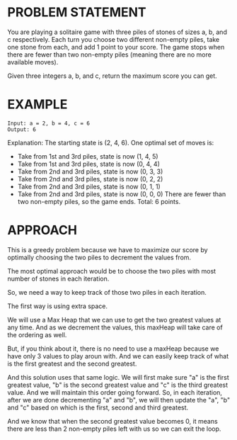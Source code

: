 # PROBLEM STATEMENT

You are playing a solitaire game with three piles of stones of sizes a​​​​​​, b,​​​​​​ and c​​​​​​ respectively. Each turn you choose two different non-empty piles, take one stone from each, and add 1 point to your score. The game stops when there are fewer than two non-empty piles (meaning there are no more available moves).

Given three integers a​​​​​, b,​​​​​ and c​​​​​, return the maximum score you can get.

# EXAMPLE

    Input: a = 2, b = 4, c = 6
    Output: 6

Explanation: The starting state is (2, 4, 6). One optimal set of moves is:
- Take from 1st and 3rd piles, state is now (1, 4, 5)
- Take from 1st and 3rd piles, state is now (0, 4, 4)
- Take from 2nd and 3rd piles, state is now (0, 3, 3)
- Take from 2nd and 3rd piles, state is now (0, 2, 2)
- Take from 2nd and 3rd piles, state is now (0, 1, 1)
- Take from 2nd and 3rd piles, state is now (0, 0, 0)
There are fewer than two non-empty piles, so the game ends. Total: 6 points.

# APPROACH

This is a greedy problem because we have to maximize our score by optimally choosing the two piles to decrement the values from.

The most optimal approach would be to choose the two piles with most number of stones in each iteration.

So, we need a way to keep track of those two piles in each iteration.

The first way is using extra space.

We will use a Max Heap that we can use to get the two greatest values at any time. And as we decrement the values, this maxHeap will take care of the ordering as well.

But, if you think about it, there is no need to use a maxHeap because we have only 3 values to play aroun with. And we can easily keep track of what is the first greatest and the second greatest.

And this solution uses that same logic. We will first make sure "a" is the first greatest value, "b" is the second greatest value and "c" is the third greatest value. And we will maintain this order going forward. So, in each iteration, after we are done decrementing "a" and "b", we will then update the "a", "b" and "c" based on which is the first, second and third greatest.

And we know that when the second greatest value becomes 0, it means there are less than 2 non-empty piles left with us so we can exit the loop.

